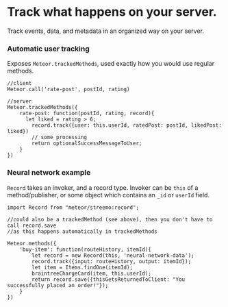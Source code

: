 # Track what happens on your server.
Track events, data, and metadata in an organized way on your server.
### Automatic user tracking
Exposes `Meteor.trackedMethods`, used exactly how you would use regular methods.
```
//client
Meteor.call('rate-post', postId, rating)

//server
Meteor.trackedMethods({
	rate-post: function(postId, rating, record){
	  let liked = rating > 6;
		record.track({user: this.userId, ratedPost: postId, likedPost: liked})
		// some processing
		return optionalSuccessMessageToUser;
	}
})
```

### Neural network example
`Record` takes an invoker, and a record type. Invoker can be `this` of a method/publisher, or some object which contains an `_id` or `userId` field.

```
import Record from "meteor/streemo:record";

//could also be a trackedMethod (see above), then you don't have to call record.save
//as this happens automatically in trackedMethods

Meteor.methods({
	'buy-item': function(routeHistory, itemId){
		let record = new Record(this, 'neural-network-data');
		record.track({input: routeHistory, output: itemId});
		let item = Items.findOne(itemId);
		braintreeChargeCard(item, this.userId);
		return record.save({thisGetsReturnedToClient: "You successfully placed an order!"});
	}
})
```